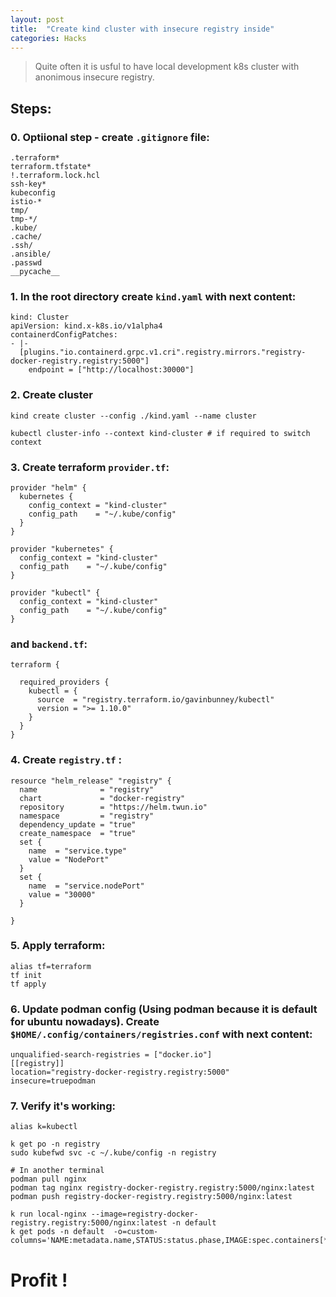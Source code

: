 ```yaml
---
layout: post
title:  "Create kind cluster with insecure registry inside"
categories: Hacks
---
```


> Quite often it is usful to have local development k8s cluster with anonimous insecure registry. 

## Steps:
### 0. Optiional step - create `.gitignore` file:
```
.terraform*
terraform.tfstate*
!.terraform.lock.hcl
ssh-key*
kubeconfig
istio-*
tmp/
tmp-*/
.kube/
.cache/
.ssh/
.ansible/
.passwd
__pycache__
```

### 1.  In the root directory create `kind.yaml` with next content:

```
kind: Cluster
apiVersion: kind.x-k8s.io/v1alpha4
containerdConfigPatches:
- |-
  [plugins."io.containerd.grpc.v1.cri".registry.mirrors."registry-docker-registry.registry:5000"]
    endpoint = ["http://localhost:30000"]
```

### 2. Create cluster

```
kind create cluster --config ./kind.yaml --name cluster

kubectl cluster-info --context kind-cluster # if required to switch context

```
### 3. Create terraform `provider.tf`:
```
provider "helm" {
  kubernetes {
    config_context = "kind-cluster"
    config_path    = "~/.kube/config"
  }
}

provider "kubernetes" {
  config_context = "kind-cluster"
  config_path    = "~/.kube/config"
}

provider "kubectl" {
  config_context = "kind-cluster"
  config_path    = "~/.kube/config"
}
```

### and `backend.tf`:
```
terraform {

  required_providers {
    kubectl = {
      source  = "registry.terraform.io/gavinbunney/kubectl"
      version = ">= 1.10.0"
    }
  }
}

```

### 4. Create `registry.tf` :
```
resource "helm_release" "registry" {
  name              = "registry"
  chart             = "docker-registry"
  repository        = "https://helm.twun.io"
  namespace         = "registry"
  dependency_update = "true"
  create_namespace  = "true"
  set {
    name  = "service.type"
    value = "NodePort"
  }
  set {
    name  = "service.nodePort"
    value = "30000"
  }

}

```

### 5. Apply terraform:
```
alias tf=terraform
tf init
tf apply
```
### 6. Update podman config (Using podman because it is default for ubuntu nowadays). Create `$HOME/.config/containers/registries.conf` with next content:
```
unqualified-search-registries = ["docker.io"]
[[registry]]
location="registry-docker-registry.registry:5000"
insecure=truepodman 
```


### 7. Verify it's working:

```
alias k=kubectl

k get po -n registry
sudo kubefwd svc -c ~/.kube/config -n registry

```
```
# In another terminal
podman pull nginx
podman tag nginx registry-docker-registry.registry:5000/nginx:latest
podman push registry-docker-registry.registry:5000/nginx:latest

k run local-nginx --image=registry-docker-registry.registry:5000/nginx:latest -n default
k get pods -n default  -o=custom-columns='NAME:metadata.name,STATUS:status.phase,IMAGE:spec.containers[*].image'

```


# Profit !
